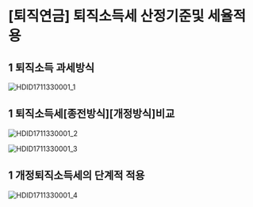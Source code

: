 # [퇴직연금] 퇴직소득세 산정기준및 세율적용
## 1 퇴직소득 과세방식

![HDID1711330001_1](HDID1711330001_1.jpg)

## 1 퇴직소득세[종전방식][개정방식]비교

![HDID1711330001_2](HDID1711330001_2.jpg)


![HDID1711330001_3](HDID1711330001_3.jpg)

## 1 개정퇴직소득세의 단계적 적용

![HDID1711330001_4](HDID1711330001_4.jpg)


